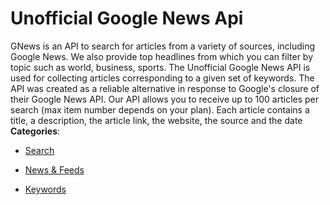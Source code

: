 # Unofficial Google News Api


GNews is an API to search for articles from a variety of sources, including Google News.  We also provide top headlines from which you can filter by topic such as world, business, sports. The Unofficial Google News API is used for collecting articles corresponding to a given set of keywords. The API was created as a reliable alternative in response to Google's closure of their Google News API. Our API allows you to receive up to 100 articles per search (max item number depends on your plan). Each article contains a title, a description, the article link, the website, the source and the date
**Categories**:

- [Search](https://github/awesome-apis/awesome-apis#search)

- [News & Feeds](https://github/awesome-apis/awesome-apis#news-and-feeds)

- [Keywords](https://github/awesome-apis/awesome-apis#keywords)



